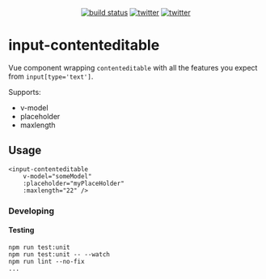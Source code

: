 <p align="center">
    <a href="https://travis-ci.org/Cobertos/vue-contenteditable-input" target="_blank"><img alt="build status" src="https://travis-ci.org/Cobertos/vue-contenteditable-input.svg?branch=master"></a>
    <a href="https://twitter.com/cobertos" target="_blank"><img alt="twitter" src="https://img.shields.io/badge/twitter-%40cobertos-0084b4.svg"></a>
    <a href="https://cobertos.com" target="_blank"><img alt="twitter" src="https://img.shields.io/badge/website-cobertos.com-888888.svg"></a>
</p>

# input-contenteditable

Vue component wrapping `contenteditable` with all the features you expect from `input[type='text']`.

Supports:
 * v-model
 * placeholder
 * maxlength

## Usage

```
<input-contenteditable
    v-model="someModel"
    :placeholder="myPlaceHolder"
    :maxlength="22" />
```

### Developing
#### Testing

```
npm run test:unit
npm run test:unit -- --watch
npm run lint --no-fix
...
```
